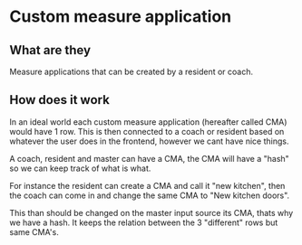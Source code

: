 # Custom measure application

## What are they
Measure applications that can be created by a resident or coach.

## How does it work
In an ideal world each custom measure application (hereafter called CMA) would have 1 row.
This is then connected to a coach or resident based on whatever the user does in the frontend, however we cant have nice things.

A coach, resident and master can have a CMA, the CMA will have a "hash" so we can keep track of what is what.

For instance the resident can create a CMA and call it "new kitchen", then the coach can come in and change the same CMA to "New kitchen doors".

This than should be changed on the master input source its CMA, thats why we have a hash. It keeps the relation between the 3 "different" rows but same CMA's. 